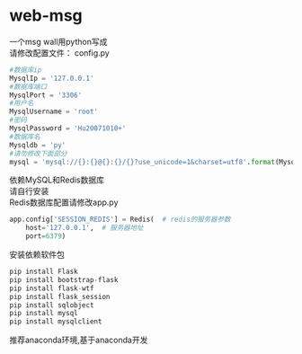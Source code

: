 # web-msg
一个msg wall用python写成<br>
请修改配置文件：
config.py
```python
#数据库ip
MysqlIp = '127.0.0.1'
#数据库端口
MysqlPort = '3306'
#用户名
MysqlUsername = 'root'
#密码
MysqlPassword = 'Hu20071010+'
#数据库名
Mysqldb = 'py'
#请勿修改下面部分
mysql = 'mysql://{}:{}@{}:{}/{}?use_unicode=1&charset=utf8'.format(MysqlUsername, MysqlPassword, MysqlIp, MysqlPort, Mysqldb)
```
依赖MySQL和Redis数据库<br>
请自行安装<br>
Redis数据库配置请修改app.py
```python
app.config['SESSION_REDIS'] = Redis(  # redis的服务器参数
    host='127.0.0.1',  # 服务器地址
    port=6379)
```
安装依赖软件包
```python
pip install Flask
pip install bootstrap-flask
pip install flask-wtf
pip install flask_session
pip install sqlobject
pip install mysql
pip install mysqlclient
```
推荐anaconda环境,基于anaconda开发
